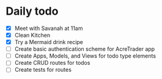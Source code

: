 # Daily todo

- [x] Meet with Savanah at 11am
- [x] Clean Kitchen
- [x] Try a Mermaid drink recipe
- [ ] Create basic authentication scheme for AcreTrader app
- [ ] Create Apps, Models, and Views for todo type elements
- [ ] Create CRUD routes for todos
- [ ] Create tests for routes
